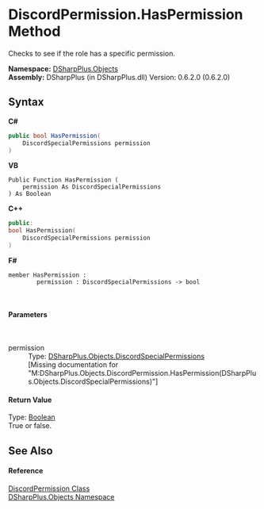 # DiscordPermission.HasPermission Method 
 

Checks to see if the role has a specific permission.

**Namespace:**&nbsp;<a href="b70db947-75ff-488f-5245-350c6ca1e522">DSharpPlus.Objects</a><br />**Assembly:**&nbsp;DSharpPlus (in DSharpPlus.dll) Version: 0.6.2.0 (0.6.2.0)

## Syntax

**C#**<br />
``` C#
public bool HasPermission(
	DiscordSpecialPermissions permission
)
```

**VB**<br />
``` VB
Public Function HasPermission ( 
	permission As DiscordSpecialPermissions
) As Boolean
```

**C++**<br />
``` C++
public:
bool HasPermission(
	DiscordSpecialPermissions permission
)
```

**F#**<br />
``` F#
member HasPermission : 
        permission : DiscordSpecialPermissions -> bool 

```

<br />

#### Parameters
&nbsp;<dl><dt>permission</dt><dd>Type: <a href="1f4f81a5-6b31-1e8e-fa77-750bec188d59">DSharpPlus.Objects.DiscordSpecialPermissions</a><br />\[Missing <param name="permission"/> documentation for "M:DSharpPlus.Objects.DiscordPermission.HasPermission(DSharpPlus.Objects.DiscordSpecialPermissions)"\]</dd></dl>

#### Return Value
Type: <a href="http://msdn2.microsoft.com/en-us/library/a28wyd50" target="_blank">Boolean</a><br />True or false.

## See Also


#### Reference
<a href="d038f6bf-0e05-bcda-ed23-1e539ec4681b">DiscordPermission Class</a><br /><a href="b70db947-75ff-488f-5245-350c6ca1e522">DSharpPlus.Objects Namespace</a><br />